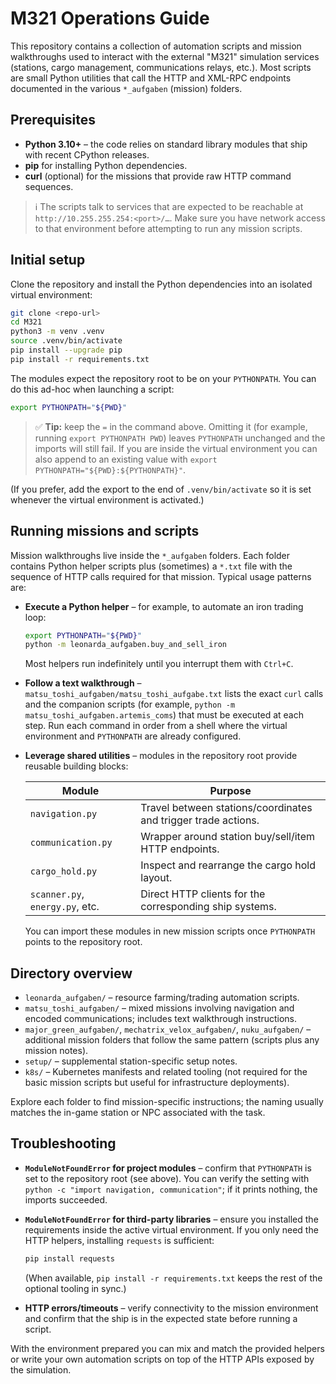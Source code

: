 # M321 Operations Guide

This repository contains a collection of automation scripts and mission walkthroughs
used to interact with the external "M321" simulation services (stations, cargo
management, communications relays, etc.). Most scripts are small Python utilities
that call the HTTP and XML-RPC endpoints documented in the various `*_aufgaben`
(mission) folders.

## Prerequisites

* **Python 3.10+** – the code relies on standard library modules that ship with
  recent CPython releases.
* **pip** for installing Python dependencies.
* **curl** (optional) for the missions that provide raw HTTP command sequences.

> ℹ️ The scripts talk to services that are expected to be reachable at
> `http://10.255.255.254:<port>/…`. Make sure you have network access to that
> environment before attempting to run any mission scripts.

## Initial setup

Clone the repository and install the Python dependencies into an isolated
virtual environment:

```bash
git clone <repo-url>
cd M321
python3 -m venv .venv
source .venv/bin/activate
pip install --upgrade pip
pip install -r requirements.txt
```

The modules expect the repository root to be on your `PYTHONPATH`. You can do
this ad-hoc when launching a script:

```bash
export PYTHONPATH="${PWD}"
```

> ✅ **Tip:** keep the `=` in the command above. Omitting it (for example,
> running `export PYTHONPATH PWD`) leaves `PYTHONPATH` unchanged and the
> imports will still fail. If you are inside the virtual environment you can
> also append to an existing value with `export PYTHONPATH="${PWD}:${PYTHONPATH}"`.

(If you prefer, add the export to the end of `.venv/bin/activate` so it is set
whenever the virtual environment is activated.)

## Running missions and scripts

Mission walkthroughs live inside the `*_aufgaben` folders. Each folder contains
Python helper scripts plus (sometimes) a `*.txt` file with the sequence of HTTP
calls required for that mission. Typical usage patterns are:

* **Execute a Python helper** – for example, to automate an iron trading loop:

  ```bash
  export PYTHONPATH="${PWD}"
  python -m leonarda_aufgaben.buy_and_sell_iron
  ```

  Most helpers run indefinitely until you interrupt them with `Ctrl+C`.

* **Follow a text walkthrough** – `matsu_toshi_aufgaben/matsu_toshi_aufgabe.txt`
  lists the exact `curl` calls and the companion scripts (for example,
  `python -m matsu_toshi_aufgaben.artemis_coms`) that must be executed at each
  step. Run each command in order from a shell where the virtual environment and
  `PYTHONPATH` are already configured.

* **Leverage shared utilities** – modules in the repository root provide
  reusable building blocks:

  | Module | Purpose |
  | --- | --- |
  | `navigation.py` | Travel between stations/coordinates and trigger trade actions. |
  | `communication.py` | Wrapper around station buy/sell/item HTTP endpoints. |
  | `cargo_hold.py` | Inspect and rearrange the cargo hold layout. |
  | `scanner.py`, `energy.py`, etc. | Direct HTTP clients for the corresponding ship systems. |

  You can import these modules in new mission scripts once `PYTHONPATH` points to
  the repository root.

## Directory overview

* `leonarda_aufgaben/` – resource farming/trading automation scripts.
* `matsu_toshi_aufgaben/` – mixed missions involving navigation and encoded
  communications; includes text walkthrough instructions.
* `major_green_aufgaben/`, `mechatrix_velox_aufgaben/`, `nuku_aufgaben/` –
  additional mission folders that follow the same pattern (scripts plus any
  mission notes).
* `setup/` – supplemental station-specific setup notes.
* `k8s/` – Kubernetes manifests and related tooling (not required for the basic
  mission scripts but useful for infrastructure deployments).

Explore each folder to find mission-specific instructions; the naming usually
matches the in-game station or NPC associated with the task.

## Troubleshooting

* **`ModuleNotFoundError` for project modules** – confirm that `PYTHONPATH` is set
  to the repository root (see above). You can verify the setting with
  `python -c "import navigation, communication"`; if it prints nothing, the
  imports succeeded.
* **`ModuleNotFoundError` for third-party libraries** – ensure you installed the
  requirements inside the active virtual environment. If you only need the HTTP
  helpers, installing `requests` is sufficient:

  ```bash
  pip install requests
  ```

  (When available, `pip install -r requirements.txt` keeps the rest of the
  optional tooling in sync.)
* **HTTP errors/timeouts** – verify connectivity to the mission environment and
  confirm that the ship is in the expected state before running a script.

With the environment prepared you can mix and match the provided helpers or
write your own automation scripts on top of the HTTP APIs exposed by the
simulation. 

